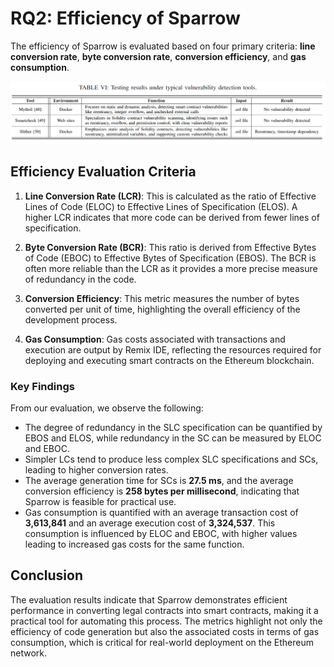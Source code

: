 # RQ2: Efficiency of Sparrow
The efficiency of Sparrow is evaluated based on four primary criteria: **line conversion rate**, **byte conversion rate**, **conversion efficiency**, and **gas consumption**. 

![sec_eval](../picture/tableVI.png)

## Efficiency Evaluation Criteria

1. **Line Conversion Rate (LCR)**: This is calculated as the ratio of Effective Lines of Code (ELOC) to Effective Lines of Specification (ELOS). A higher LCR indicates that more code can be derived from fewer lines of specification.

2. **Byte Conversion Rate (BCR)**: This ratio is derived from Effective Bytes of Code (EBOC) to Effective Bytes of Specification (EBOS). The BCR is often more reliable than the LCR as it provides a more precise measure of redundancy in the code.

3. **Conversion Efficiency**: This metric measures the number of bytes converted per unit of time, highlighting the overall efficiency of the development process.

4. **Gas Consumption**: Gas costs associated with transactions and execution are output by Remix IDE, reflecting the resources required for deploying and executing smart contracts on the Ethereum blockchain.

### Key Findings
From our evaluation, we observe the following:

- The degree of redundancy in the SLC specification can be quantified by EBOS and ELOS, while redundancy in the SC can be measured by ELOC and EBOC.
- Simpler LCs tend to produce less complex SLC specifications and SCs, leading to higher conversion rates.
- The average generation time for SCs is **27.5 ms**, and the average conversion efficiency is **258 bytes per millisecond**, indicating that Sparrow is feasible for practical use.
- Gas consumption is quantified with an average transaction cost of **3,613,841** and an average execution cost of **3,324,537**. This consumption is influenced by ELOC and EBOC, with higher values leading to increased gas costs for the same function.


## Conclusion
The evaluation results indicate that Sparrow demonstrates efficient performance in converting legal contracts into smart contracts, making it a practical tool for automating this process. The metrics highlight not only the efficiency of code generation but also the associated costs in terms of gas consumption, which is critical for real-world deployment on the Ethereum network.

